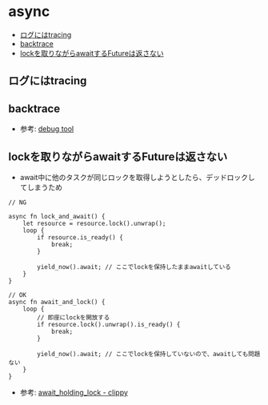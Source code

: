 # async

- [ログにはtracing](#ログにはtracing)
- [backtrace](#backtrace)
- [lockを取りながらawaitするFutureは返さない](#lockを取りながらawaitするfutureは返さない)

## ログにはtracing

## backtrace

- 参考: [debug tool](https://gihyo.jp/article/2023/02/tfen007-rust-debug-tool)

## lockを取りながらawaitするFutureは返さない

-  await中に他のタスクが同じロックを取得しようとしたら、デッドロックしてしまうため

```
// NG

async fn lock_and_await() {
    let resource = resource.lock().unwrap();
    loop {
        if resource.is_ready() {
            break;
        }

        yield_now().await; // ここでlockを保持したままawaitしている
    }
}

// OK
async fn await_and_lock() {
    loop {
        // 即座にlockを開放する
        if resource.lock().unwrap().is_ready() {
            break;
        }

        yield_now().await; // ここでlockを保持していないので、awaitしても問題ない
    }
}
```

- 参考: [await_holding_lock - clippy](https://rust-lang.github.io/rust-clippy/master/index.html#await_holding_lock)
